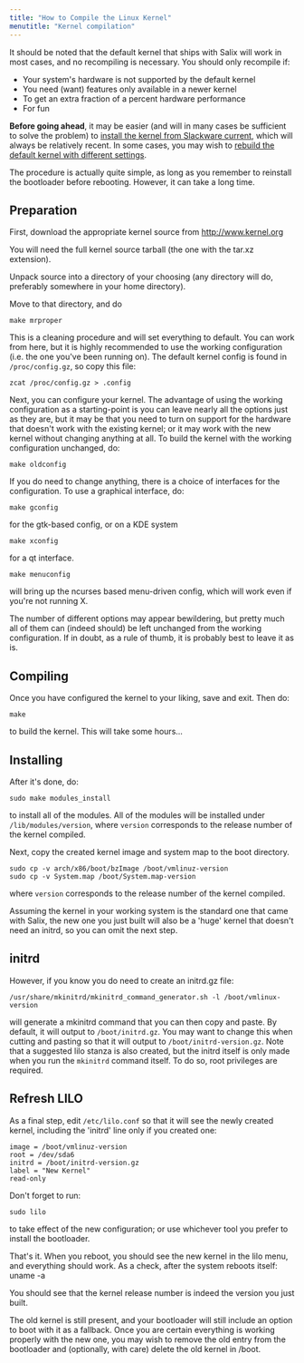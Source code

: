 ```yaml
---
title: "How to Compile the Linux Kernel"
menutitle: "Kernel compilation"
---
```


It should be noted that the default kernel that ships with Salix will work in
most cases, and no recompiling is necessary. You should only recompile if:

* Your system's hardware is not supported by the default kernel
* You need (want) features only available in a newer kernel
* To get an extra fraction of a percent hardware performance
* For fun

**Before going ahead**, it may be easier (and will in many cases be sufficient
to solve the problem) to 
[install the kernel from Slackware current](/user/install-kernel-from-current),
which will always be relatively recent. In some cases, you may wish to
[rebuild the default kernel with different settings](/user/rebuild-kernel).

The procedure is actually quite simple, as long as you remember to reinstall
the bootloader before rebooting. However, it can take a long time.

## Preparation

First, download the appropriate kernel source from http://www.kernel.org

You will need the full kernel source tarball (the one with the tar.xz
extension).

Unpack source into a directory of your choosing (any directory will do,
preferably somewhere in your home directory).

Move to that directory, and do
```
make mrproper
```

This is a cleaning procedure and will set everything to default. You can work
from here, but it is highly recommended to use the working configuration (i.e.
the one you've been running on). The default kernel config is found in
`/proc/config.gz`, so copy this file:
```
zcat /proc/config.gz > .config
```

Next, you can configure your kernel. The advantage of using the working
configuration as a starting-point is you can leave nearly all the options just
as they are, but it may be that you need to turn on support for the hardware
that doesn't work with the existing kernel; or it may work with the new kernel
without changing anything at all. To build the kernel with the working
configuration unchanged, do:

```
make oldconfig
```

If you do need to change anything, there is a choice of interfaces for the
configuration. To use a graphical interface, do:

```
make gconfig
```

for the gtk-based config, or on a KDE system

```
make xconfig
```

for a qt interface. 

```
make menuconfig
```

will bring up the ncurses based menu-driven config, which will work even if
you're not running X.

The number of different options may appear bewildering, but pretty much all of
them can (indeed should) be left unchanged from the working configuration. If
in doubt, as a rule of thumb, it is probably best to leave it as is.

## Compiling

Once you have configured the kernel to your liking, save and exit. Then do:
```
make
```
to build the kernel. This will take some hours... 

## Installing

After it's done, do:

```
sudo make modules_install
```

to install all of the modules. All of the modules will be installed under
`/lib/modules/version`, where `version` corresponds to the release number of the
kernel compiled.

Next, copy the created kernel image and system map to the boot directory. 
```
sudo cp -v arch/x86/boot/bzImage /boot/vmlinuz-version
sudo cp -v System.map /boot/System.map-version
```
where `version` corresponds to the release number of the kernel compiled.

Assuming the kernel in your working system is the standard one that came with
Salix, the new one you just built will also be a 'huge' kernel that doesn't
need an initrd, so you can omit the next step.

## initrd

However, if you know you do need to create an initrd.gz file: 
```
/usr/share/mkinitrd/mkinitrd_command_generator.sh -l /boot/vmlinux-version
```

will generate a mkinitrd command that you can then copy and paste. By default,
it will output to `/boot/initrd.gz`. You may want to change this when cutting and
pasting so that it will output to `/boot/initrd-version.gz`. Note that a
suggested lilo stanza is also created, but the initrd itself is only made when
you run the `mkinitrd` command itself. To do so, root privileges are required.

## Refresh LILO

As a final step, edit `/etc/lilo.conf` so that it will see the newly created
kernel, including the 'initrd' line only if you created one:

```
image = /boot/vmlinuz-version
root = /dev/sda6
initrd = /boot/initrd-version.gz
label = "New Kernel"
read-only
```

Don't forget to run:
```
sudo lilo
```

to take effect of the new configuration; or use whichever tool you prefer to
install the bootloader.

That's it. When you reboot, you should see the new kernel in the lilo menu, and everything should work. As a check, after the system reboots itself:
 uname -a

You should see that the kernel release number is indeed the version you just built.

The old kernel is still present, and your bootloader will still include an option to boot with it as a fallback. Once you are certain everything is working properly with the new one, you may wish to remove the old entry from the bootloader and (optionally, with care) delete the old kernel in /boot.

